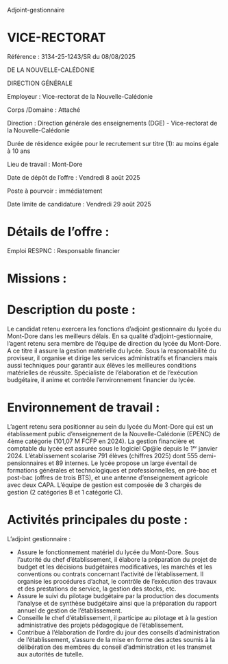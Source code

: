 
Adjoint-gestionnaire

# VICE-RECTORAT

Référence : 3134-25-1243/SR du 08/08/2025

DE LA NOUVELLE-CALÉDONIE

DIRECTION GÉNÉRALE

Employeur : Vice-rectorat de la Nouvelle-Calédonie

Corps /Domaine : Attaché

Direction : Direction générale des enseignements (DGE) - Vice-rectorat de la Nouvelle-Calédonie

Durée de résidence exigée pour le recrutement sur titre (1): au moins égale à 10 ans

Lieu de travail : Mont-Dore

Date de dépôt de l’offre : Vendredi 8 août 2025

Poste à pourvoir : immédiatement

Date limite de candidature : Vendredi 29 août 2025

# Détails de l’offre :

Emploi RESPNC : Responsable financier

# Missions :

# Description du poste :

Le candidat retenu exercera les fonctions d’adjoint gestionnaire du lycée du Mont-Dore dans les meilleurs délais. En sa qualité d’adjoint-gestionnaire, l’agent retenu sera membre de l’équipe de direction du lycée du Mont-Dore. A ce titre il assure la gestion matérielle du lycée. Sous la responsabilité du proviseur, il organise et dirige les services administratifs et financiers mais aussi techniques pour garantir aux élèves les meilleures conditions matérielles de réussite. Spécialiste de l’élaboration et de l’exécution budgétaire, il anime et contrôle l’environnement financier du lycée.

# Environnement de travail :

L’agent retenu sera positionner au sein du lycée du Mont-Dore qui est un établissement public d’enseignement de la Nouvelle-Calédonie (EPENC) de 4ème catégorie (101,07 M FCFP en 2024). La gestion financière et comptable du lycée est assurée sous le logiciel Op@le depuis le 1ᵉʳ janvier 2024. L’établissement scolarise 791 élèves (chiffres 2025) dont 555 demi-pensionnaires et 89 internes. Le lycée propose un large éventail de formations générales et technologiques et professionnelles, en pré-bac et post-bac (offres de trois BTS), et une antenne d’enseignement agricole avec deux CAPA. L’équipe de gestion est composée de 3 chargés de gestion (2 catégories B et 1 catégorie C).

# Activités principales du poste :

L’adjoint gestionnaire :

- Assure le fonctionnement matériel du lycée du Mont-Dore. Sous l’autorité du chef d’établissement, il élabore la préparation du projet de budget et les décisions budgétaires modificatives, les marchés et les conventions ou contrats concernant l’activité de l’établissement. Il organise les procédures d’achat, le contrôle de l’exécution des travaux et des prestations de service, la gestion des stocks, etc.
- Assure le suivi du pilotage budgétaire par la production des documents l’analyse et de synthèse budgétaire ainsi que la préparation du rapport annuel de gestion de l’établissement.
- Conseille le chef d’établissement, il participe au pilotage et à la gestion administrative des projets pédagogique de l’établissement.
- Contribue à l’élaboration de l’ordre du jour des conseils d’administration de l’établissement, s’assure de la mise en forme des actes soumis à la délibération des membres du conseil d’administration et les transmet aux autorités de tutelle.


